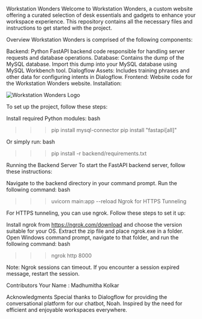 Workstation Wonders
Welcome to Workstation Wonders, a custom website offering a curated selection of desk essentials and gadgets to enhance your workspace experience. This repository contains all the necessary files and instructions to get started with the project.

Overview
Workstation Wonders is comprised of the following components:

Backend: Python FastAPI backend code responsible for handling server requests and database operations.
Database: Contains the dump of the MySQL database. Import this dump into your MySQL database using MySQL Workbench tool.
Dialogflow Assets: Includes training phrases and other data for configuring intents in Dialogflow.
Frontend: Website code for the Workstation Wonders website.
Installation:

![Workstation Wonders Logo](image")


To set up the project, follow these steps:

Install required Python modules:
bash

>>> pip install mysql-connector
>>> pip install "fastapi[all]"

Or simply run:
bash

>>> pip install -r backend/requirements.txt

Running the Backend Server
To start the FastAPI backend server, follow these instructions:

Navigate to the backend directory in your command prompt.
Run the following command:
bash

>>> uvicorn main:app --reload
>>> Ngrok for HTTPS Tunneling

For HTTPS tunneling, you can use ngrok. Follow these steps to set it up:

Install ngrok from https://ngrok.com/download and choose the version suitable for your OS.
Extract the zip file and place ngrok.exe in a folder.
Open Windows command prompt, navigate to that folder, and run the following command:
bash

>>> ngrok http 8000

Note: Ngrok sessions can timeout. If you encounter a session expired message, restart the session.

Contributors
Your Name : Madhumitha Kolkar

Acknowledgments
Special thanks to Dialogflow for providing the conversational platform for our chatbot, Noah.
Inspired by the need for efficient and enjoyable workspaces everywhere.
